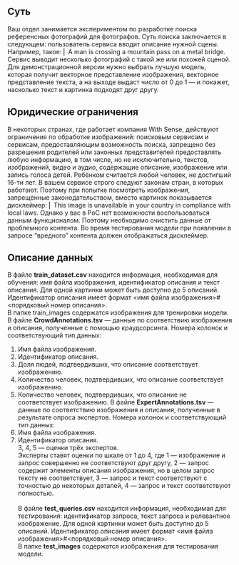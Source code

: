 ## Суть
Ваш отдел занимается экспериментом по разработке поиска референсных фотографий для фотографов. Суть поиска заключается в следующем: пользователь сервиса вводит описание нужной сцены. Например, такое:
⎢ A man is crossing a mountain pass on a metal bridge.
Сервис выводит несколько фотографий с такой же или похожей сценой.
<br>Для демонстрационной версии нужно выбрать лучшую  модель, которая получит векторное представление изображения, векторное представление текста, а на выходе выдаст число от 0 до 1 — и покажет, насколько текст и картинка подходят друг другу. 
## Юридические ограничения
В некоторых странах, где работает компания With Sense, действуют ограничения по обработке изображений: поисковым сервисам и сервисам, предоставляющим возможность поиска, запрещено без разрешения родителей или законных представителей предоставлять любую информацию, в том числе, но не исключительно, текстов, изображений, видео и аудио, содержащие описание, изображение или запись голоса детей. Ребёнком считается любой человек, не достигший 16-ти лет.
В вашем сервисе строго следуют законам стран, в которых работают. Поэтому при попытке посмотреть изображения, запрещённые законодательством, вместо картинок показывается дисклеймер:
⎢ This image is unavailable in your country in compliance with local laws.
Однако у вас в PoC нет возможности воспользоваться данным функционалом. Поэтому необходимо очистить данные от проблемного контента. Во время тестирования модели при появлении в запросе “вредного” контента должен отображаться дисклеймер. 
## Описание данных
В файле **train_dataset.csv** находится информация, необходимая для обучения: имя файла изображения, идентификатор описания и текст описания. Для одной картинки может быть доступно до 5 описаний. Идентификатор описания имеет формат <имя файла изображения>#<порядковый номер описания>.
<br>В папке train_images содержатся изображения для тренировки модели.
<br>В файле **CrowdAnnotations.tsv**  — данные по соответствию изображения и описания, полученные с помощью краудсорсинга. Номера колонок и соответствующий тип данных:
1. Имя файла изображения.
2. Идентификатор описания.
3. Доля людей, подтвердивших, что описание соответствует изображению.
4. Количество человек, подтвердивших, что описание соответствует изображению.
5. Количество человек, подтвердивших, что описание не соответствует изображению.
В файле **ExpertAnnotations.tsv**  — данные по соответствию изображения и описания, полученные в результате опроса экспертов. Номера колонок и соответствующий тип данных:
1. Имя файла изображения.
2. Идентификатор описания.
<br>3, 4, 5 — оценки трёх экспертов. 
<br>Эксперты ставят оценки по шкале от 1 до 4, где 1 — изображение и запрос совершенно не соответствуют друг другу, 2 — запрос содержит элементы описания изображения, но в целом запрос тексту не соответствует, 3 — запрос и текст соответствуют с точностью до некоторых деталей, 4 — запрос и текст соответствуют полностью.  
<br>В файле **test_queries.csv** находится информация, необходимая для тестирования: идентификатор запроса, текст запроса и релевантное изображение. Для одной картинки может быть доступно до 5 описаний. Идентификатор описания имеет формат <имя файла изображения>#<порядковый номер описания>.
<br>В папке **test_images** содержатся изображения для тестирования модели.
<br>

